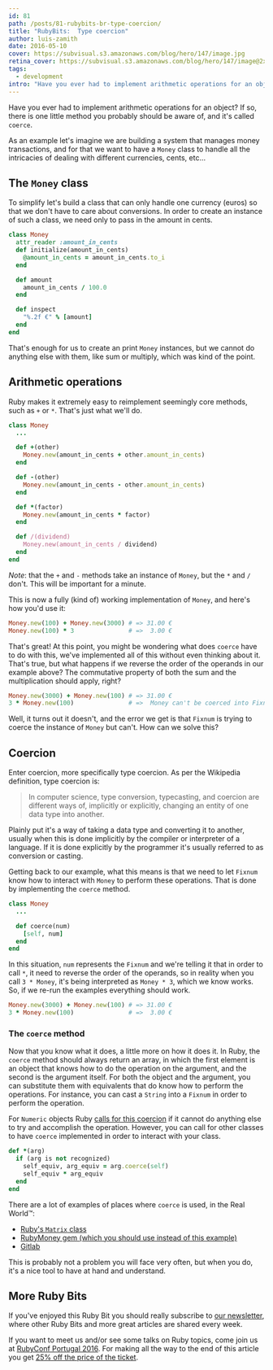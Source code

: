 ```yaml
---
id: 81
path: /posts/81-rubybits-br-type-coercion/
title: "RubyBits:  Type coercion"
author: luis-zamith
date: 2016-05-10
cover: https://subvisual.s3.amazonaws.com/blog/hero/147/image.jpg
retina_cover: https://subvisual.s3.amazonaws.com/blog/hero/147/image@2x.jpg
tags:
  - development
intro: "Have you ever had to implement arithmetic operations for an object? If so, there"
---
```


Have you ever had to implement arithmetic operations for an object? If so, there
is one little method you probably should be aware of, and it's called `coerce`.

As an example let's imagine we are building a system that manages money
transactions, and for that we want to have a `Money` class to handle all the
intricacies of dealing with different currencies, cents, etc...

## The `Money` class

To simplify let's build a class that can only handle one currency (euros) so
that we don't have to care about conversions. In order to create an instance of
such a class, we need only to pass in the amount in cents.

```ruby
class Money
  attr_reader :amount_in_cents
  def initialize(amount_in_cents)
    @amount_in_cents = amount_in_cents.to_i
  end

  def amount
    amount_in_cents / 100.0
  end

  def inspect
    "%.2f €" % [amount]
  end
end
```

That's enough for us to create an print `Money` instances, but we cannot do
anything else with them, like sum or multiply, which was kind of the point.

## Arithmetic operations

Ruby makes it extremely easy to reimplement seemingly core methods, such as `+`
or `*`. That's just what we'll do.

```ruby
class Money
  ...

  def +(other)
    Money.new(amount_in_cents + other.amount_in_cents)
  end

  def -(other)
    Money.new(amount_in_cents - other.amount_in_cents)
  end

  def *(factor)
    Money.new(amount_in_cents * factor)
  end

  def /(dividend)
    Money.new(amount_in_cents / dividend)
  end
end
```

*Note*: that the `+` and `-` methods take an instance of `Money`, but the `*` and
`/` don't. This will be important for a minute.

This is now a fully (kind of) working implementation of `Money`, and here's how
you'd use it:

```ruby
Money.new(100) + Money.new(3000) # => 31.00 €
Money.new(100) * 3               # =>  3.00 €
```

That's great! At this point, you might be wondering what does `coerce` have to do
with this, we've implemented all of this without even thinking about it. That's
true, but what happens if we reverse the order of the operands in our example
above? The commutative property of both the sum and the multiplication
should apply, right?

```ruby
Money.new(3000) + Money.new(100) # => 31.00 €
3 * Money.new(100)               # =>  Money can't be coerced into Fixnum (TypeError)
```

Well, it turns out it doesn't, and the error we get is that `Fixnum` is trying
to coerce the instance of `Money` but can't. How can we solve this?

## Coercion

Enter coercion, more specifically type coercion. As per the Wikipedia
definition, type coercion is:

> In computer science, type conversion, typecasting, and coercion are different
ways of, implicitly or explicitly, changing an entity of one data type into
another.

Plainly put it's a way of taking a data type and converting it to another,
usually when this is done implicitly by the compiler or interpreter of a
language. If it is done explicitly by the programmer it's usually referred to as
conversion or casting.

Getting back to our example, what this means is that we need to let `Fixnum`
know how to interact with `Money` to perform these operations. That is done by
implementing the `coerce` method.

```ruby
class Money
  ...

  def coerce(num)
    [self, num]
  end
end
```

In this situation, `num` represents the `Fixnum` and we're telling it that in
order to call `*`, it need to reverse the order of the operands, so in reality
when you call `3 * Money`, it's being interpreted as `Money * 3`, which we know
works. So, if we re-run the examples everything should work.

```ruby
Money.new(3000) + Money.new(100) # => 31.00 €
3 * Money.new(100)               # =>  3.00 €
```

### The `coerce` method

Now that you know what it does, a little more on how it does it. In Ruby, the
`coerce` method should always return an array, in which the first element is an
object that knows how to do the operation on the argument, and the second is the
argument itself. For both the object and the argument, you can substitute them
with equivalents that do know how to perform the operations. For instance, you
can cast a `String` into a `Fixnum` in order to perform the operation.

For `Numeric` objects Ruby [calls for this coercion](https://github.com/ruby/ruby/blob/trunk/numeric.c#L3322)
if it cannot do anything else to try and accomplish the operation. However, you
can call for other classes to have `coerce` implemented in order to interact
with your class.

```ruby
def *(arg)
  if (arg is not recognized)
    self_equiv, arg_equiv = arg.coerce(self)
    self_equiv * arg_equiv
  end
end
```

There are a lot of examples of places where `coerce` is used, in the Real
World™:

* [Ruby's `Matrix` class](https://github.com/ruby/ruby/blob/trunk/lib/matrix.rb#L1458)
* [RubyMoney gem (which you should use instead of this example)](https://github.com/RubyMoney/money/blob/d090daa09620125b11218405e45ef2356601d579/lib/money/money/arithmetic.rb#L308)
* [Gitlab](https://github.com/gitlabhq/gitlabhq/blob/91fa250038e9182988319f088fb84741b6e2efc9/lib/gt_one_coercion.rb)

This is probably not a problem you will face very often, but when you do, it's a
nice tool to have at hand and understand.

## More Ruby Bits

If you've enjoyed this Ruby Bit you should really subscribe to [our
newsletter](https://subvisual.co/newsletter/), where other Ruby Bits and more
great articles are shared every week.

If you want to meet us and/or see some talks on Ruby topics, come join us at
[RubyConf Portugal 2016](http://rubyconf.pt/). For making all the way to the end
of this article you get [25% off the price of the
ticket](https://ti.to/subvisual/rubyconfpt-2016/discount/good-reader-coercion).
